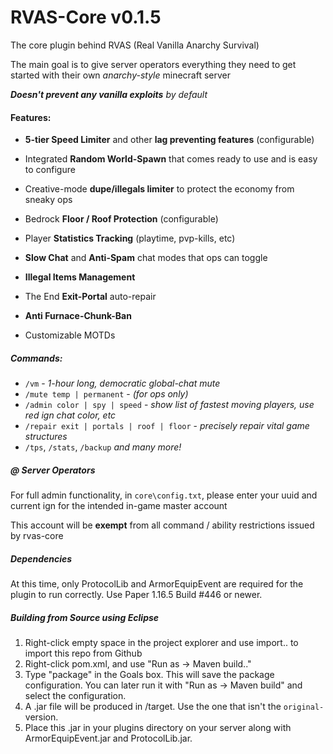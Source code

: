 # RVAS-Core v0.1.5
The core plugin behind RVAS (Real Vanilla Anarchy Survival)

The main goal is to give server operators everything they need to get started with their own *anarchy-style* minecraft server

_**Doesn't prevent any vanilla exploits** by default_

#### Features:
- **5-tier Speed Limiter** and other **lag preventing features** (configurable)

- Integrated **Random World-Spawn** that comes ready to use and is easy to configure

- Creative-mode **dupe/illegals limiter** to protect the economy from sneaky ops

- Bedrock **Floor / Roof Protection** (configurable)

- Player **Statistics Tracking** (playtime, pvp-kills, etc)

- **Slow Chat** and **Anti-Spam** chat modes that ops can toggle

- **Illegal Items Management**

- The End **Exit-Portal** auto-repair

- **Anti Furnace-Chunk-Ban**

- Customizable MOTDs

##### Commands:
- `/vm` - _1-hour long, democratic global-chat mute_
- `/mute temp | permanent` - _(for ops only)_
- `/admin color | spy | speed` - _show list of fastest moving players, use red ign chat color, etc_
- `/repair exit | portals | roof | floor` - _precisely repair vital game structures_
- `/tps`, `/stats`, `/backup` _and many more!_

##### @ Server Operators
For full admin functionality, in `core\config.txt`, please enter your uuid and current ign for the intended in-game master account

This account will be **exempt** from all command / ability restrictions issued by rvas-core

##### Dependencies

At this time, only ProtocolLib and ArmorEquipEvent are required for the plugin to run correctly. Use Paper 1.16.5 Build #446 or newer.

##### Building from Source using Eclipse

1. Right-click empty space in the project explorer and use import.. to import this repo from Github
2. Right-click pom.xml, and use "Run as -> Maven build.."
3. Type "package" in the Goals box. This will save the package configuration. You can later run it with "Run as -> Maven build" and select the configuration.
4. A .jar file will be produced in /target. Use the one that isn't the `original-` version.
5. Place this .jar in your plugins directory on your server along with ArmorEquipEvent.jar and ProtocolLib.jar.
